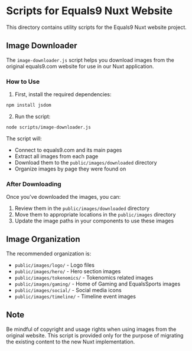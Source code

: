 # Scripts for Equals9 Nuxt Website

This directory contains utility scripts for the Equals9 Nuxt website project.

## Image Downloader

The `image-downloader.js` script helps you download images from the original equals9.com website for use in our Nuxt application.

### How to Use

1. First, install the required dependencies:

```bash
npm install jsdom
```

2. Run the script:

```bash
node scripts/image-downloader.js
```

The script will:
- Connect to equals9.com and its main pages
- Extract all images from each page
- Download them to the `public/images/downloaded` directory
- Organize images by page they were found on

### After Downloading

Once you've downloaded the images, you can:

1. Review them in the `public/images/downloaded` directory
2. Move them to appropriate locations in the `public/images` directory
3. Update the image paths in your components to use these images

## Image Organization

The recommended organization is:

- `public/images/logo/` - Logo files
- `public/images/hero/` - Hero section images
- `public/images/tokenomics/` - Tokenomics related images
- `public/images/gaming/` - Home of Gaming and EqualsSports images
- `public/images/social/` - Social media icons
- `public/images/timeline/` - Timeline event images

## Note

Be mindful of copyright and usage rights when using images from the original website. This script is provided only for the purpose of migrating the existing content to the new Nuxt implementation.
